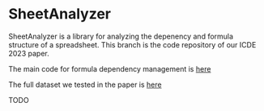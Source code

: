 # SheetAnalyzer

SheetAnalyzer is a library for analyzing the depenency and formula structure of a spreadsheet. This branch is the code repository of our ICDE 2023 paper.

The main code for formula dependency management is [here](https://github.com/dataspread/sheetanalyzer/tree/taco_icde/src/main/java/org/dataspread/sheetanalyzer/dependency)

The full dataset we tested in the paper is [here](https://github.com/dataspread/dataset)

TODO

